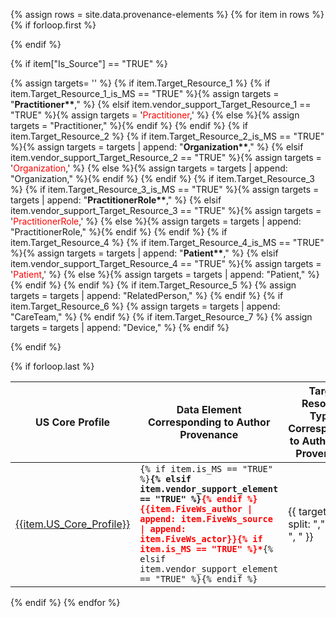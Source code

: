 <!-- This liquid script creates a US Core provenance requirements table using input data from input/data/provenance-elements.csv
with the following columns:
- Row
- Is_Source : boolean flag if is provenance source element
- Observation_grouping: tag for grouping profiles together like ADI or vitals
- polled_vendors: boolean flag if vendors surveyed on their use of the provenance source element for this profile
- US_Core_Profile: title of US Core Profile (secondary sort parameter)
- URL: Canonical URL of US Core Profile
- Path: relative path of US Core Profile
- Type: resource type of US Core Profile (primary sort parameter)
- FiveWs_author: provenance source element choice based on FiveWs mapping (one per row)
- FiveWs_source: provenance source element choice based on FiveWs mapping (one per row)
- FiveWs_actor: provenance source element choice based on FiveWs mapping (one per row)
- is_MS: boolean flag if provenance source element is US Core Must Support
- vendor_support_element: boolean flag if vendors surveyed on their use of the provenance source element
- Target_Resource_1: provenance source element target resource (can be up to 7)
- Target_Resource_1_is_MS: boolean flag if provenance source element target resource is US Core Must Support
- vendor_support_Target_Resource_1: boolean flag if vendors surveyed on their use of the provenance source element target resource
- Target_Resource_2: provenance source element target resource (can be up to 7)
- Target_Resource_2_is_MS: boolean flag if provenance source element target resource is US Core Must Support
- vendor_support_Target_Resource_2: boolean flag if vendors surveyed on their use of the provenance source element target resource
- Target_Resource_3: provenance source element target resource (can be up to 7)
- vendor_support_Target_Resource_3: boolean flag if vendors surveyed on their use of the provenance source element target resource
- Target_Resource_4: provenance source element target resource (can be up to 7)
- vendor_support_Target_Resource_4: boolean flag if vendors surveyed on their use of the provenance source element target resource
- Target_Resource_5: provenance source element target resource (can be up to 7)
- vendor_support_Target_Resource_5: boolean flag if vendors surveyed on their use of the provenance source element target resource
- Target_Resource_6: provenance source element target resource (can be up to 7)
- vendor_support_Target_Resource_6: boolean flag if vendors surveyed on their use of the provenance source element target resource
- Target_Resource_7: provenance source element target resource (can be up to 7)
- vendor_support_Target_Resource_7: boolean flag if vendors surveyed on their use of the provenance source element target resource
- Comments
-  no include parameters:  -->

{% assign rows = site.data.provenance-elements %}
{% for item in rows %}
{% if forloop.first %}
<table class="grid">
<thead>
<tr>
<!-- <th>Row #</th> -->
<th>US Core Profile</th>
<th>Data Element Corresponding to Author Provenance</th>
<th>Target Resource Types Corresponding to Author Role Provenance</th>
</tr>
</thead>
<tbody>
{% endif %}

{% if item["Is_Source"] == "TRUE" %}

{% assign targets= '' %}
{% if item.Target_Resource_1 %}
  {% if item.Target_Resource_1_is_MS == "TRUE" %}{% assign targets = "<strong>Practitioner**</strong>," %}
  {% elsif item.vendor_support_Target_Resource_1 == "TRUE" %}{% assign targets = '<span style="color: red;">Practitioner</span>,' %}
  {% else %}{% assign targets = "Practitioner," %}{% endif %}
{% endif %}
{% if item.Target_Resource_2 %}
  {% if item.Target_Resource_2_is_MS == "TRUE" %}{% assign targets = targets | append: "<strong>Organization**</strong>," %}
  {% elsif item.vendor_support_Target_Resource_2 == "TRUE" %}{% assign targets = '<span style="color: red;">Organization</span>,' %}
  {% else %}{% assign targets = targets | append: "Organization," %}{% endif %}
{% endif %}
{% if item.Target_Resource_3 %}
  {% if item.Target_Resource_3_is_MS == "TRUE" %}{% assign targets = targets | append: "<strong>PractitionerRole**</strong>," %}
  {% elsif item.vendor_support_Target_Resource_3 == "TRUE" %}{% assign targets = '<span style="color: red;">PractitionerRole</span>,' %}
  {% else %}{% assign targets = targets | append: "PractitionerRole," %}{% endif %}
{% endif %}
{% if item.Target_Resource_4 %}
  {% if item.Target_Resource_4_is_MS == "TRUE" %}{% assign targets = targets | append: "<strong>Patient**</strong>," %}
  {% elsif item.vendor_support_Target_Resource_4 == "TRUE" %}{% assign targets = '<span style="color: red;">Patient</span>,' %}
  {% else %}{% assign targets = targets | append: "Patient," %}{% endif %}
{% endif %}
{% if item.Target_Resource_5 %}
  {% assign targets = targets | append: "RelatedPerson," %}
{% endif %}
{% if item.Target_Resource_6 %}
  {% assign targets = targets | append: "CareTeam," %}
{% endif %}
{% if item.Target_Resource_7 %}
  {% assign targets = targets | append: "Device," %}
{% endif %}

<tr>
<!-- <td>{{forloop.index}}</td> -->
<td><a href="{{item.Path}}">{{item.US_Core_Profile}}</a></td>
<td><code>{% if item.is_MS == "TRUE" %}<strong>{% elsif item.vendor_support_element == "TRUE" %}<span style="color: red;">{% endif %}{{item.FiveWs_author | append: item.FiveWs_source | append: item.FiveWs_actor}}{% if item.is_MS == "TRUE" %}*</strong>{% elsif item.vendor_support_element == "TRUE" %}</span>{% endif %}</code></td>
<td>{{ targets | split: "," | join: ", " }}</td>
</tr>
{% endif %}

{% if forloop.last %}
</tbody>
</table>
{% endif %}
{% endfor %}
